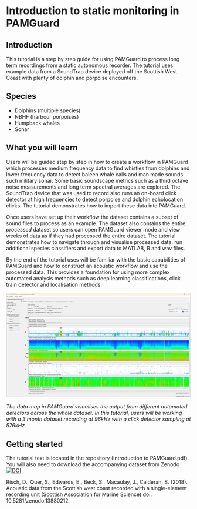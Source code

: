 # Introduction to static monitoring in PAMGuard

## Introduction
This tutorial is a step by step guide for using PAMGuard to process long term recordings from a static autonomous recorder. The tutorial uses example data from a SoundTrap device deployed off the  Scottish West Coast with plenty of dolphin and porpoise encounters. 

## Species
- Dolphins (multiple species)
- NBHF (harbour porpoises)
- Humpback whales
- Sonar

## What you will learn
Users will be guided step by step in how to create a workflow in PAMGuard which processes medium frequency data to find whistles from dolphins and lower frequency data to detect baleen whale calls and man made sounds such military sonar. Some basic soundscape metrics such as a third octave noise measurements and long term spectral averages are explored. The SoundTrap device that was used to record also runs an on-board click detector at high frequencies to detect porpoise and dolphin echolocation clicks. The tutorial demonstrates how to import these data into PAMGuard. 

Once users have set up their workflow the dataset contains a subset of sound files to process as an example. The dataset also contains the entire *processed* dataset so users can open PAMGuard viewer mode and view weeks of data as if they had processed the entire dataset. The tutorial demonstrates how to navigate through and visualise processed data, run additional species classifiers and export data to MATLAB, R and wav files. 

By the end of the tutorial uses will be familiar with the basic capabilities of PAMGuard and how to construct an acoustic workflow and use the processed data. This provides a foundation for using more complex automated analysis methods such as deep learning classifications, click train detector and localisation methods. 

![The data map in PAMGuard visualises the output from different automated detectors across the whole dataset](/datamap_screenshot.png)

_The data map in PAMGuard visualises the output from different automated detectors across the whole dataset. In this tutorial, users will be working with a 3 month dataset recording at 96kHz with a click detector sampling at 576kHz._

## Getting started
The tutorial text is located in the repository (Introduction to PAMGuard.pdf). You will also need to download the accompanying dataset from Zenodo [![DOI](https://zenodo.org/badge/DOI/10.5281/zenodo.13880212.svg)](https://doi.org/10.5281/zenodo.13880212)

Risch, D., Quer, S., Edwards, E., Beck, S., Macaulay, J., Calderan, S. (2018). Acoustic data from the Scottish west coast recorded with a single-element recording unit (Scottish Association for Marine Science) doi: 10.5281/zenodo.13880212
